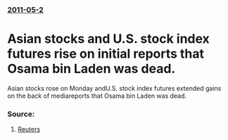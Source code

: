 ### [2011-05-2](/news/2011/05/2/index.md)

# Asian stocks and U.S. stock index futures rise on initial reports that Osama bin Laden was dead. 

Asian stocks rose on Monday andU.S. stock index futures extended gains on the back of mediareports that Osama bin Laden was dead.


### Source:

1. [Reuters](http://www.reuters.com/article/2011/05/02/markets-global-idUSL3E7G205O20110502)
